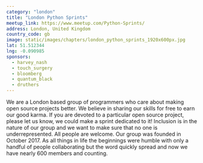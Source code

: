 ```yaml
---
category: "london"
title: "London Python Sprints"
meetup_link: https://www.meetup.com/Python-Sprints/
address: London, United Kingdom
country_code: gb
image: static/images/chapters/london_python_sprints_1920x600px.jpg
lat: 51.512344
lng: -0.090985
sponsors:
  - harvey_nash
  - touch_surgery
  - bloomberg
  - quantum_black
  - druthers
---
```

We are a London based group of programmers who care about making open source projects better.
We believe in sharing our skills for free to earn our good karma. If you are devoted to a particular open source project, please let us know, we could make a sprint dedicated to it!
Inclusion is in the nature of our group and we want to make sure that no one is underrepresented. All people are welcome.
Our group was founded in October 2017. As all things in life the beginnings were humble with only a handful of people collaborating but the word quickly spread and now we have nearly 600 members and counting.
